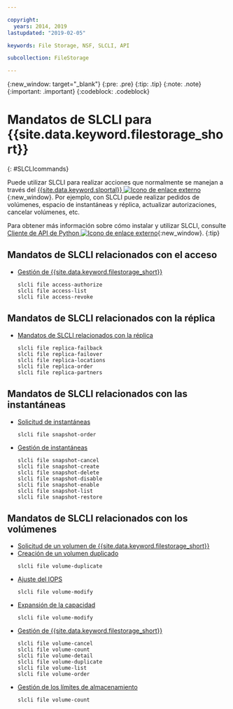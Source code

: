 ```yaml
---

copyright:
  years: 2014, 2019
lastupdated: "2019-02-05"

keywords: File Storage, NSF, SLCLI, API

subcollection: FileStorage

---
```

{:new_window: target="_blank"}
{:pre: .pre}
{:tip: .tip}
{:note: .note}
{:important: .important}
{:codeblock: .codeblock}

# Mandatos de SLCLI para {{site.data.keyword.filestorage_short}}
{: #SLCLIcommands}

Puede utilizar SLCLI para realizar acciones que normalmente se manejan a través del [{{site.data.keyword.slportal}} ![Icono de enlace externo](../../icons/launch-glyph.svg "Icono de enlace externo")](https://control.softlayer.com/){:new_window}. Por ejemplo, con SLCLI puede realizar pedidos de volúmenes, espacio de instantáneas y réplica, actualizar autorizaciones, cancelar volúmenes, etc.

Para obtener más información sobre cómo instalar y utilizar SLCLI, consulte [Cliente de API de Python ![Icono de enlace externo](../../icons/launch-glyph.svg "Icono de enlace externo")](https://softlayer-python.readthedocs.io/en/latest/cli.html){:new_window}.
{:tip}

## Mandatos de SLCLI relacionados con el acceso
* [Gestión de {{site.data.keyword.filestorage_short}}](/docs/infrastructure/FileStorage?topic=FileStorage-managingstorage)  
  ```
  slcli file access-authorize
  slcli file access-list
  slcli file access-revoke
  ```

## Mandatos de SLCLI relacionados con la réplica

* [Mandatos de SLCLI relacionados con la réplica](/docs/infrastructure/FileStorage?topic=FileStorage-replication#clicommands)
  ```
  slcli file replica-failback
  slcli file replica-failover
  slcli file replica-locations
  slcli file replica-order
  slcli file replica-partners
  ```

## Mandatos de SLCLI relacionados con las instantáneas

* [Solicitud de instantáneas](/docs/infrastructure/FileStorage?topic=FileStorage-ordering-snapshots)
  ```
  slcli file snapshot-order
  ```

* [Gestión de instantáneas](/docs/infrastructure/FileStorage?topic=FileStorage-managingSnapshots)
  ```
  slcli file snapshot-cancel
  slcli file snapshot-create
  slcli file snapshot-delete
  slcli file snapshot-disable
  slcli file snapshot-enable
  slcli file snapshot-list
  slcli file snapshot-restore
  ```

## Mandatos de SLCLI relacionados con los volúmenes

* [Solicitud de un volumen de {{site.data.keyword.filestorage_short}}](/docs/infrastructure/FileStorage?topic=FileStorage-orderingSLCLI)
* [Creación de un volumen duplicado](/docs/infrastructure/FileStorage?topic=FileStorage-duplicatevolume)
  ```
  slcli file volume-duplicate
  ```
* [Ajuste del IOPS](/docs/infrastructure/FileStorage?topic=FileStorage-adjustingIOPS#adjustingsteps)
  ```
  slcli file volume-modify
  ```
* [Expansión de la capacidad](/docs/infrastructure/FileStorage?topic=FileStorage-expandCapacity#resizingsteps)
  ```
  slcli file volume-modify
  ```
* [Gestión de {{site.data.keyword.filestorage_short}}](/docs/infrastructure/FileStorage?topic=FileStorage-managingstorage)
  ```
  slcli file volume-cancel
  slcli file volume-count
  slcli file volume-detail
  slcli file volume-duplicate
  slcli file volume-list
  slcli file volume-order
  ```
* [Gestión de los límites de almacenamiento](/docs/infrastructure/FileStorage?topic=FileStorage-managinglimits)
  ```
  slcli file volume-count
  ```

